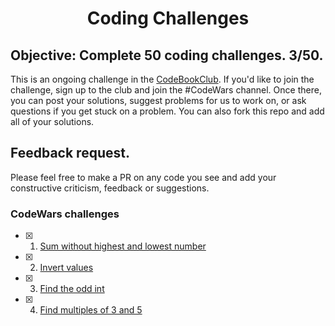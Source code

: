 <h1 align="center">Coding Challenges</h1>

## Objective: Complete 50 coding challenges. 3/50.

This is an ongoing challenge in the [CodeBookClub](https://madisonkanna.com/codebookclub). If you'd like to join the challenge, sign up to the club and join the #CodeWars channel. Once there, you can post your solutions, suggest problems for us to work on, or ask questions if you get stuck on a problem. You can also fork this repo and add all of your solutions. 

## Feedback request.
Please feel free to make a PR on any code you see and add your constructive criticism, feedback or suggestions. 

### CodeWars challenges


- [x] 1. [Sum without highest and lowest number](codewars/8kyu/Sum-without-highest-and-lowest-number)
- [x] 2. [Invert values](codewars/8kyu/Invert-values)
- [x] 3. [Find the odd int](codewars/6kyu/Find-the-odd-int)
- [x] 4. [Find multiples of 3 and 5](codewars/6kyu/Multiples-of-three-and-five)
